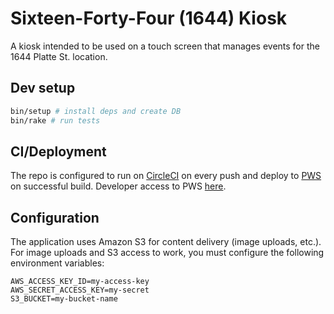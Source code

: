 # Sixteen-Forty-Four (1644) Kiosk

A kiosk intended to be used on a touch screen that manages events for the 1644 Platte St. location.

## Dev setup

```bash
bin/setup # install deps and create DB
bin/rake # run tests
```

## CI/Deployment

The repo is configured to run on [CircleCI](https://circleci.com) on every
 push and deploy to [PWS](http://sixteen-forty-four.run.pivotal.io) on
 successful build. Developer access to PWS [here](https://console.run.pivotal.io).

## Configuration

The application uses Amazon S3 for content delivery (image uploads, etc.).
For image uploads and S3 access to work, you must configure the following
environment variables:

```
AWS_ACCESS_KEY_ID=my-access-key
AWS_SECRET_ACCESS_KEY=my-secret
S3_BUCKET=my-bucket-name
```